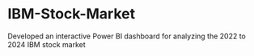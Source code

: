 # IBM-Stock-Market
Developed an interactive Power BI dashboard for analyzing the 2022 to 2024 IBM stock market
